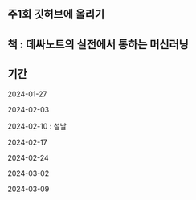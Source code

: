 ## 주1회 깃허브에 올리기
## 책 : 데싸노트의 실전에서 통하는 머신러닝 

## 기간
 2024-01-27

 2024-02-03

 2024-02-10 : 설날
 
 2024-02-17
 
 2024-02-24
 
 2024-03-02
 
 2024-03-09
